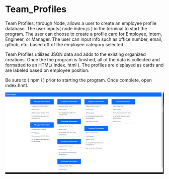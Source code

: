 # Team_Profiles

Team Profiles, through Node, allows a user to create an employee profile database. The user inputs( node index.js ) in the terminal to start the program. 
The user can choose to create a profile card for Employee, Intern, Engineer, or Manager. The user can input info such as office number, email, github, etc. 
based off of the employee category selected. 

Team Profiles utilizes JSON data and adds to the existing organized creations. Once the the program is finished, all of the data is collected and formatted to an 
HTML( index. html ). The profiles are displayed as cards and are labeled based on employee position. 

Be sure to ( npm i ) prior to starting the program. Once complete, open index.hmtl. 



<img src="https://github.com/ward438/Team_Profiles/blob/main/screenshot.PNG" alt="Quiz Preview"
width="1000px"/>


